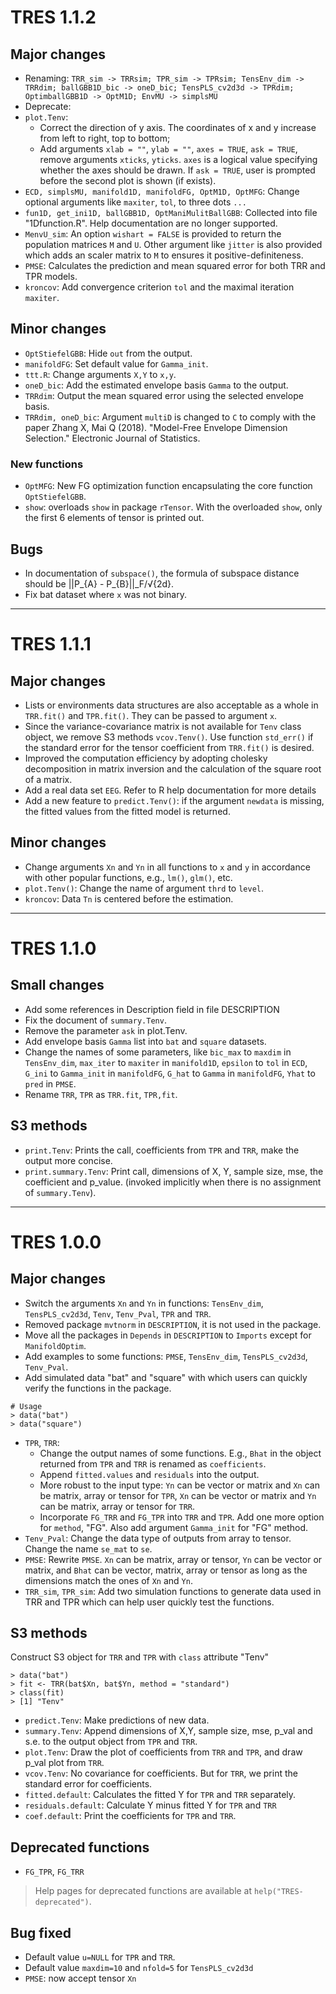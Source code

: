 # TRES 1.1.2

## Major changes

- Renaming: `TRR_sim -> TRRsim; TPR_sim -> TPRsim; TensEnv_dim -> TRRdim; ballGBB1D_bic -> oneD_bic; TensPLS_cv2d3d -> TPRdim; OptimballGBB1D -> OptM1D; EnvMU -> simplsMU`
- Deprecate:
- `plot.Tenv`:
    - Correct the direction of y axis. The coordinates of x and y increase from left to right, top to bottom; 
    - Add arguments `xlab = ""`, `ylab = ""`, `axes = TRUE`, `ask = TRUE`, remove arguments `xticks`, `yticks`. `axes` is a logical value specifying whether the axes should be drawn. If `ask = TRUE`, user is prompted before the second plot is shown (if exists).
- `ECD, simplsMU, manifold1D, manifoldFG, OptM1D, OptMFG`: Change optional arguments like `maxiter`, `tol`, to three dots `...`
- `fun1D, get_ini1D, ballGBB1D, OptManiMulitBallGBB`: Collected into file "1Dfunction.R". Help documentation are no longer supported.
- `MenvU_sim`: An option `wishart = FALSE` is provided to return the population matrices `M` and `U`. Other argument like `jitter` is also provided which adds an scaler matrix to `M` to ensures it positive-definiteness.
- `PMSE`: Calculates the prediction and mean squared error for both TRR and TPR models.
- `kroncov`: Add convergence criterion `tol` and the maximal iteration `maxiter`.


## Minor changes
- `OptStiefelGBB`: Hide `out` from the output.
- `manifoldFG`: Set default value for `Gamma_init`.
- `ttt.R`: Change arguments `X,Y` to `x,y`.
- `oneD_bic`: Add the estimated envelope basis `Gamma` to the output.
- `TRRdim`: Output the mean squared error using the selected envelope basis.
- `TRRdim, oneD_bic`: Argument `multiD` is changed to `C` to comply with the paper Zhang X, Mai Q (2018). "Model-Free Envelope Dimension Selection." Electronic Journal of Statistics.

### New functions
- `OptMFG`: New FG optimization function encapsulating the core function `OptStiefelGBB`.
- `show`: overloads `show` in package `rTensor`. With the overloaded `show`, only  the first 6 elements of tensor is printed out.

## Bugs
- In documentation of `subspace()`, the formula of subspace distance should be ||P_{A} - P_{B}||_F/√{2d}.
- Fix bat dataset where `x` was not binary.

---

# TRES 1.1.1

## Major changes
- Lists or environments data structures are also acceptable as a whole in `TRR.fit()` and `TPR.fit()`. They can be passed to argument `x`.
- Since the variance-covariance matrix is not available for `Tenv` class object, we remove S3 methods `vcov.Tenv()`. Use function `std_err()` if the standard error for the tensor coefficient from `TRR.fit()` is desired.
- Improved the computation efficiency by adopting cholesky decomposition in matrix inversion and the calculation of the square root of a matrix. 
- Add a real data set `EEG`. Refer to R help documentation for more details
- Add a new feature to `predict.Tenv()`: if the argument `newdata` is missing, the fitted values from the fitted model is returned.

## Minor changes
- Change arguments `Xn` and  `Yn` in all functions to `x` and `y` in accordance with other popular functions, e.g., `lm()`, `glm()`, etc.
- `plot.Tenv()`: Change the name of argument `thrd` to `level`.
- `kroncov`: Data `Tn` is centered before the estimation. 

---

# TRES 1.1.0

## Small changes
- Add some references in Description field in file DESCRIPTION
- Fix the document of `summary.Tenv`.
- Remove the parameter `ask` in plot.Tenv. 
- Add envelope basis `Gamma` list into `bat` and `square` datasets.
- Change the names of some parameters, like `bic_max` to `maxdim` in `TensEnv_dim`, `max_iter` to `maxiter` in `manifold1D`, `epsilon` to `tol` in `ECD`, `G_ini` to `Gamma_init` in `manifoldFG`, `G_hat` to `Gamma` in `manifoldFG`, `Yhat` to `pred` in `PMSE`.
- Rename `TRR`, `TPR` as `TRR.fit`, `TPR,fit`.

## S3 methods
- `print.Tenv`: Prints the call, coefficients from `TPR` and `TRR`, make the output more concise.
- `print.summary.Tenv`: Print call, dimensions of X, Y, sample size, mse, the coefficient and p_value. (invoked implicitly when there is no assignment of `summary.Tenv`).

---

# TRES 1.0.0

## Major changes
- Switch the arguments `Xn` and `Yn` in functions: `TensEnv_dim`, `TensPLS_cv2d3d`, `Tenv`, `Tenv_Pval`, `TPR` and `TRR`.
- Removed package `mvtnorm` in `DESCRIPTION`, it is not used in the package.
- Move all the packages in `Depends` in `DESCRIPTION` to `Imports` except for `ManifoldOptim`.
- Add examples to some functions: `PMSE`, `TensEnv_dim`, `TensPLS_cv2d3d`, `Tenv_Pval`.
- Add simulated data "bat" and "square" with which users can quickly verify the functions in the package.
```
# Usage
> data("bat")
> data("square")
```
- `TPR`, `TRR`: 
  - Change the output names of some functions. E.g., `Bhat` in the object returned from `TPR` and `TRR` is renamed as `coefficients`.
  - Append `fitted.values` and `residuals` into the output.
  - More robust to the input type: `Yn` can be vector or matrix and `Xn` can be matrix, array or tensor for `TPR`, `Xn` can be vector or
  matrix and `Yn` can be matrix, array or tensor for `TRR`.
  - Incorporate `FG_TRR` and `FG_TPR` into `TRR` and `TPR`. Add one more option for `method`, "FG". Also add argument `Gamma_init` for "FG" method. 
- `Tenv_Pval`: Change the data type of outputs from array to tensor. Change the name `se_mat` to `se`.
- `PMSE`: Rewrite `PMSE`. `Xn` can be matrix, array or tensor, `Yn` can be vector or matrix, and `Bhat` can be vector, matrix, array or tensor
as long as the dimensions match the ones of `Xn` and `Yn`.
- `TRR_sim`, `TPR_sim`: Add two simulation functions to generate data used in TRR and TPR which can help user quickly test the functions.

## S3 methods
Construct S3 object for `TRR` and `TPR` with `class` attribute "Tenv"
```
> data("bat")
> fit <- TRR(bat$Xn, bat$Yn, method = "standard")
> class(fit)
> [1] "Tenv"
```
- `predict.Tenv`: Make predictions of new data.
- `summary.Tenv`: Append dimensions of X,Y, sample size, mse, p_val and s.e. to the output object from `TPR` and `TRR`.
- `plot.Tenv`: Draw the plot of coefficients from `TRR` and `TPR`, and draw p_val plot from `TRR`. 
- `vcov.Tenv`: No covariance for coefficients. But for `TRR`, we print the standard error for coefficients.
- `fitted.default`: Calculates the fitted Y for `TPR` and `TRR` separately.
- `residuals.default`: Calculate Y minus fitted Y for `TPR` and `TRR`
- `coef.default`: Print the coefficients for `TPR` and `TRR`.

## Deprecated functions
- `FG_TPR`, `FG_TRR`
>  Help pages for deprecated functions are available at `help("TRES-deprecated")`.

## Bug fixed
- Default value `u=NULL` for `TPR` and `TRR`.
- Default value `maxdim=10` and `nfold=5` for `TensPLS_cv2d3d`
- `PMSE`: now accept tensor `Xn`
